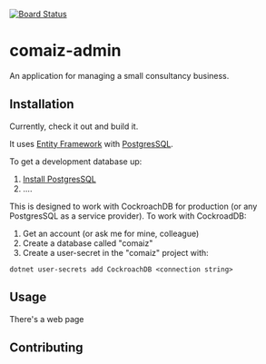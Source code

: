 [![Board Status](https://danbowker.visualstudio.com/5df69691-7dcf-4009-8166-6e69c4715f85/4057cef7-a02c-4d79-b5f5-028c3e1549ae/_apis/work/boardbadge/72e7a0b8-d5d2-4129-8d9b-2d7e2b9ae9bb)](https://danbowker.visualstudio.com/5df69691-7dcf-4009-8166-6e69c4715f85/_boards/board/t/4057cef7-a02c-4d79-b5f5-028c3e1549ae/Microsoft.RequirementCategory)

# comaiz-admin

An application for managing a small consultancy business.

## Installation

Currently, check it out and build it.

It uses [Entity Framework](https://learn.microsoft.com/en-us/ef/) with [PostgresSQL](https://www.postgresql.org/). 

To get a development database up:
1. [Install PostgresSQL](https://www.postgresql.org/download/)
1. ....

This is designed to work with CockroachDB for production (or any PostgresSQL as a service provider). To work with CockroadDB:
1. Get an account (or ask me for mine, colleague)
1. Create a database called "comaiz"
2. Create a user-secret in the "comaiz" project with:
```
dotnet user-secrets add CockroachDB <connection string>
```

## Usage

There's a web page

## Contributing
